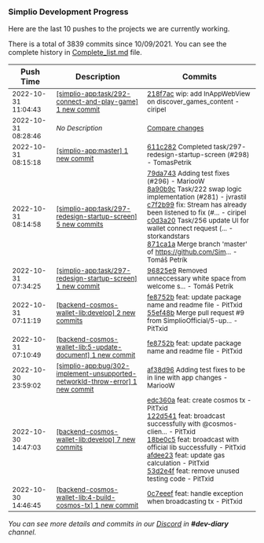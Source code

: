 
### Simplio Development Progress

Here are the last 10 pushes to the projects we are currently working.

There is a total of 3839 commits since 10/09/2021. You can see the complete history in
 [Complete_list.md](Complete_list.md) file.

| Push Time | Description | Commits |
| --- | --- | --- |
| <sub>2022-10-31 11:04:43</sub> | <sub>[[simplio-app:task/292\-connect\-and\-play\-game] 1 new commit](https://github.com/SimplioOfficial/simplio-app/commit/218f7acb075714d8cd22277cc483044167f94716)</sub> | <sub>[218f7ac](https://github.com/SimplioOfficial/simplio-app/commit/218f7acb075714d8cd22277cc483044167f94716) wip: add InAppWebView on discover_games_content - ciripel</sub> |
| <sub>2022-10-31 08:28:46</sub> | <sub>_No Description_</sub> | <sub>[Compare changes](https://github.com/SimplioOfficial/simplio-app/compare/af38d9666301...4655ab52927f)</sub> |
| <sub>2022-10-31 08:15:18</sub> | <sub>[[simplio-app:master] 1 new commit](https://github.com/SimplioOfficial/simplio-app/commit/611c282d7223a147c36ff9eaeea441548401e3fe)</sub> | <sub>[611c282](https://github.com/SimplioOfficial/simplio-app/commit/611c282d7223a147c36ff9eaeea441548401e3fe) Completed task/297-redesign-startup-screen (#298) - TomasPetrik</sub> |
| <sub>2022-10-31 08:14:58</sub> | <sub>[[simplio-app:task/297\-redesign\-startup\-screen] 5 new commits](https://github.com/SimplioOfficial/simplio-app/compare/96825e9a2061...871ca1ae03b9)</sub> | <sub>[79da743](https://github.com/SimplioOfficial/simplio-app/commit/79da743347f4496f65d4e1d83fe9f35cf90cf8cf) Adding test fixes (#296) - MariooW<br>[8a90b9c](https://github.com/SimplioOfficial/simplio-app/commit/8a90b9cfa361be6f90f384dc96ddde8c4e1a1a92) Task/222 swap logic implementation (#281) - jvrastil<br>[c7f2b99](https://github.com/SimplioOfficial/simplio-app/commit/c7f2b9964f39ac6320097b029151d3dfb1316745) fix: Stream has already been listened to fix (#... - ciripel<br>[c0d3a20](https://github.com/SimplioOfficial/simplio-app/commit/c0d3a2065a5d6b36e8349993378617d8fd284d28) Task/256 update UI for wallet connect request (... - storkandstars<br>[871ca1a](https://github.com/SimplioOfficial/simplio-app/commit/871ca1ae03b91762b8a063e6db7312120eabb023) Merge branch 'master' of https://github.com/Sim... - Tomáš Petrík</sub> |
| <sub>2022-10-31 07:34:25</sub> | <sub>[[simplio-app:task/297\-redesign\-startup\-screen] 1 new commit](https://github.com/SimplioOfficial/simplio-app/commit/96825e9a20613dad5b49d0f20eb2e1511aed0dd1)</sub> | <sub>[96825e9](https://github.com/SimplioOfficial/simplio-app/commit/96825e9a20613dad5b49d0f20eb2e1511aed0dd1) Removed unneccessary white space from welcome s... - Tomáš Petrík</sub> |
| <sub>2022-10-31 07:11:19</sub> | <sub>[[backend-cosmos-wallet-lib:develop] 2 new commits](https://github.com/SimplioOfficial/backend-cosmos-wallet-lib/compare/515a79faafb7...55ef48b726ab)</sub> | <sub>[fe8752b](https://github.com/SimplioOfficial/backend-cosmos-wallet-lib/commit/fe8752b581e88751b464b9629f0a01ac4944fb6e) feat: update package name and readme file - PitTxid<br>[55ef48b](https://github.com/SimplioOfficial/backend-cosmos-wallet-lib/commit/55ef48b726ab2d61babec5a12611e1f0ac098340) Merge pull request #9 from SimplioOfficial/5-up... - PitTxid</sub> |
| <sub>2022-10-31 07:10:49</sub> | <sub>[[backend-cosmos-wallet-lib:5\-update\-document] 1 new commit](https://github.com/SimplioOfficial/backend-cosmos-wallet-lib/commit/fe8752b581e88751b464b9629f0a01ac4944fb6e)</sub> | <sub>[fe8752b](https://github.com/SimplioOfficial/backend-cosmos-wallet-lib/commit/fe8752b581e88751b464b9629f0a01ac4944fb6e) feat: update package name and readme file - PitTxid</sub> |
| <sub>2022-10-30 23:59:02</sub> | <sub>[[simplio-app:bug/302\-implement\-unsupported\-networkId\-throw\-error] 1 new commit](https://github.com/SimplioOfficial/simplio-app/commit/af38d9666301d811f79ee7009f57f5313750e12d)</sub> | <sub>[af38d96](https://github.com/SimplioOfficial/simplio-app/commit/af38d9666301d811f79ee7009f57f5313750e12d) Adding test fixes to be in line with app changes - MariooW</sub> |
| <sub>2022-10-30 14:47:03</sub> | <sub>[[backend-cosmos-wallet-lib:develop] 7 new commits](https://github.com/SimplioOfficial/backend-cosmos-wallet-lib/compare/eb7834e28204...515a79faafb7)</sub> | <sub>[edc360a](https://github.com/SimplioOfficial/backend-cosmos-wallet-lib/commit/edc360abcde97ded6133b99f195725e1f8944300) feat: create cosmos tx - PitTxid<br>[122d541](https://github.com/SimplioOfficial/backend-cosmos-wallet-lib/commit/122d54173540c379c4c7c48ba21eb86a6932ea1e) feat: broadcast successfully with @cosmos-clien... - PitTxid<br>[18be0c5](https://github.com/SimplioOfficial/backend-cosmos-wallet-lib/commit/18be0c5f2e28eb02ab8500eea48157ee78133c49) feat: broadcast with official lib successfully - PitTxid<br>[afdee23](https://github.com/SimplioOfficial/backend-cosmos-wallet-lib/commit/afdee234896ee668146afd6351207f84d68a2db6) feat: update gas calculation - PitTxid<br>[53d2e4f](https://github.com/SimplioOfficial/backend-cosmos-wallet-lib/commit/53d2e4fd5475a2ffad461a1e10235043bc69c6fa) feat: remove unused testing code - PitTxid</sub> |
| <sub>2022-10-30 14:46:45</sub> | <sub>[[backend-cosmos-wallet-lib:4\-build\-cosmos\-tx] 1 new commit](https://github.com/SimplioOfficial/backend-cosmos-wallet-lib/commit/0c7eeefe1d80a8641acefad6cbc152f8ef8aa19a)</sub> | <sub>[0c7eeef](https://github.com/SimplioOfficial/backend-cosmos-wallet-lib/commit/0c7eeefe1d80a8641acefad6cbc152f8ef8aa19a) feat: handle exception when broadcasting tx - PitTxid</sub> |

_You can see more details and commits in our [Discord](https://discord.gg/aKhjuwZmdP) in **#dev-diary** channel._
